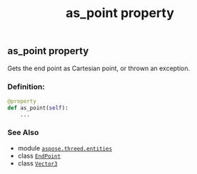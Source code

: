 ﻿---
title: as_point property
second_title: Aspose.3D for Python via .NET API References
description: 
type: docs
weight: 50
url: /aspose.threed.entities/endpoint/as_point/
is_root: false
---

## as_point property


Gets the end point as Cartesian point, or thrown an exception.
### Definition:
```python
@property
def as_point(self):
    ...
```

### See Also
* module [`aspose.threed.entities`](../../)
* class [`EndPoint`](/3d/python-net/aspose.threed.entities/endpoint)
* class [`Vector3`](/3d/python-net/aspose.threed.utilities/vector3)
